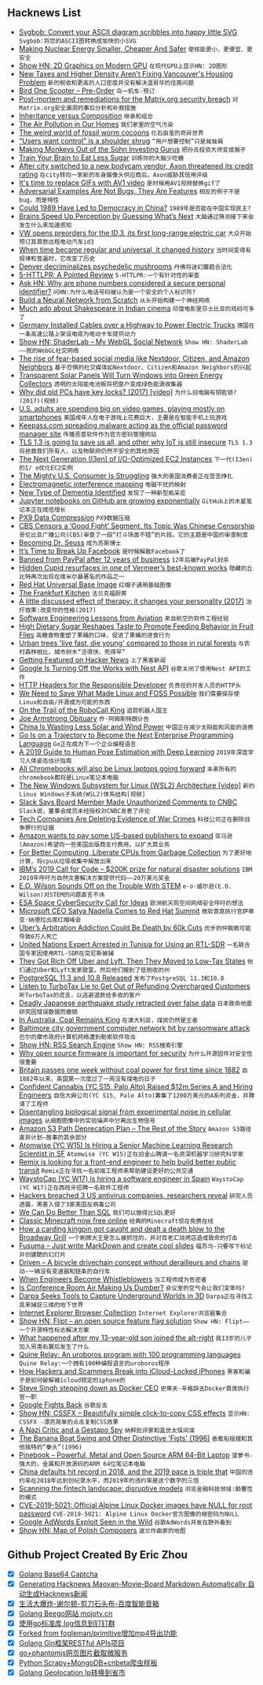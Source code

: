 ## Hacknews List


- [Svgbob: Convert your ASCII diagram scribbles into happy little SVG](https://github.com/ivanceras/svgbob)  `Svgbob:将您的ASCII图转换成愉快的小SVG`
- [Making Nuclear Energy Smaller, Cheaper And Safer](https://www.npr.org/2019/05/08/720728055/this-company-says-the-future-of-nuclear-energy-is-smaller-cheaper-and-safer)  `使核能更小、更便宜、更安全`
- [Show HN: 2D Graphics on Modern GPU](https://raphlinus.github.io/rust/graphics/gpu/2019/05/08/modern-2d.html)  `在现代GPU上显示HN: 2D图形`
- [New Taxes and Higher Density Aren&#39;t Fixing Vancouver&#39;s Housing Problem](https://www.citylab.com/design/2019/05/vancouver-affordable-rent-housing-home-prices-zoning-density/588916/)  `新的税收和更高的人口密度并没有解决温哥华的住房问题`
- [Bird One Scooter – Pre-Order](https://shop.bird.co/pdp.html)  `鸟一机车-预订`
- [Post-mortem and remediations for the Matrix.org security breach](https://matrix.org/blog/2019/05/08/post-mortem-and-remediations-for-apr-11-security-incident/)  `对Matrix.org安全漏洞的事后分析和补救措施`
- [Inheritance versus Composition](https://lwn.net/SubscriberLink/787800/b7f5351b3a41421a/)  `继承和组合`
- [The Air Pollution in Our Homes](https://www.newyorker.com/magazine/2019/04/08/the-hidden-air-pollution-in-our-homes)  `我们家里的空气污染`
- [The weird world of fossil worm cocoons](http://nrm.diva-portal.org/smash/record.jsf?pid=diva2:1047133)  `化石虫茧的奇异世界`
- [“Users want control” is a shoulder shrug](https://www.ianbicking.org/blog/2019/04/users-want-control-is-a-shrug.html)  `“用户想要控制”只是耸耸肩`
- [Making Monkeys Out of the Sohn Investing Gurus](https://www.wsj.com/articles/making-monkeys-out-of-the-sohn-investing-gurus-11557115260)  `把孙氏投资大师变成猴子`
- [Train Your Brain to Eat Less Sugar](https://drexel.edu/now/archive/2019/May/brain-train-diet-game/)  `训练你的大脑少吃糖`
- [After city switched to a new bodycam vendor, Axon threatened its credit rating](https://www.muckrock.com/news/archives/2019/may/09/algorithms-axon-fontana/)  `在city转向一家新的车身摄像头供应商后，Axon威胁其信用评级`
- [It&#39;s time to replace GIFs with AV1 video](https://www.singhkays.com/blog/its-time-replace-gifs-with-av1-video/)  `是时候用AV1视频替换gif了`
- [Adversarial Examples Are Not Bugs, They Are Features](https://arxiv.org/abs/1905.02175)  `相反的例子不是bug，而是特性`
- [Could 1989 Have Led to Democracy in China?](https://nationalinterest.org/feature/could-1989-have-led-democracy-china-56437)  `1989年是否能在中国实现民主?`
- [Brains Speed Up Perception by Guessing What’s Next](https://www.quantamagazine.org/brains-speed-up-perception-by-guessing-whats-next-20190502/)  `大脑通过猜测接下来会发生什么来加速感知`
- [VW opens preorders for the ID.3, its first long-range electric car](https://www.theverge.com/2019/5/8/18536668/vw-volkswagen-id-3-preorders-oelectric-car-long-range-ev)  `大众开始预订其首款远程电动汽车id3`
- [When time became regular and universal, it changed history](https://aeon.co/essays/when-time-became-regular-and-universal-it-changed-history)  `当时间变得有规律和普遍时，它改变了历史`
- [Denver decriminalizes psychedelic mushrooms](https://www.denverpost.com/2019/05/08/denver-psychedelic-magic-mushroom/)  `丹佛将迷幻蘑菇合法化`
- [5-HTTLPR: A Pointed Review](https://slatestarcodex.com/2019/05/07/5-httlpr-a-pointed-review/)  `5-HTTLPR:一个有针对性的审查`
- [Ask HN: Why are phone numbers considered a secure personal identifier?](item?id=19865987)  `问HN:为什么电话号码被认为是一个安全的个人标识符?`
- [Build a Neural Network from Scratch](https://enlight.nyc/projects/neural-network)  `从头开始构建一个神经网络`
- [Much ado about Shakespeare in Indian cinema](https://spectator.us/bard-bollywood/)  `印度电影里莎士比亚的戏码可多了`
- [Germany Installed Cables over a Highway to Power Electric Trucks](https://edition.cnn.com/2019/05/07/tech/e-highway-a5/index.html)  `德国在一条高速公路上架设电缆为电动卡车提供动力`
- [Show HN: ShaderLab – My WebGL Social Network](https://shaderlab.mgz.me/)  `Show HN: ShaderLab——我的WebGL社交网络`
- [The rise of fear-based social media like Nextdoor, Citizen, and Amazon Neighbors](https://www.vox.com/recode/2019/5/7/18528014/fear-social-media-nextdoor-citizen-amazon-ring-neighbors)  `基于恐惧的社交媒体如Nextdoor、Citizen和Amazon Neighbors的兴起`
- [Transparent Solar Panels Will Turn Windows into Green Energy Collectors](https://www.the-open-mind.com/transparent-solar-panels-will-turn-windows-into-green-energy-collectors/)  `透明的太阳能电池板将把窗户变成绿色能源收集器`
- [Why did old PCs have key locks? (2017) [video]](https://www.youtube.com/watch?v=y0zZqHOZq7M)  `为什么旧电脑有钥匙锁?(2017)(视频)`
- [U.S. adults are spending big on video games, playing mostly on smartphones](https://www.reuters.com/article/us-usa-videogames/u-s-adults-are-spending-big-on-video-games-playing-mostly-on-smartphones-idUSKCN1SF1DC)  `美国成年人在电子游戏上花费巨大，主要是在智能手机上玩游戏`
- [Keepass.com spreading malware acting as the official password manager site](https://twitter.com/berkcgoksel/status/1125727590440931329)  `传播恶意软件作为官方密码管理网站`
- [TLS 1.3 is going to save us all, and other why IoT is still insecure](https://blog.cloudflare.com/why-iot-is-insecure/)  `TLS 1.3将拯救我们所有人，以及物联网仍然不安全的其他原因`
- [The Next Generation (I3en) of I/O-Optimized EC2 Instances](https://aws.amazon.com/blogs/aws/new-the-next-generation-i3en-of-i-o-optimized-ec2-instances/)  `下一代(I3en)的I/ o优化EC2实例`
- [The Mighty U.S. Consumer Is Struggling](https://www.bloomberg.com/opinion/articles/2019-05-08/the-mighty-u-s-consumer-is-struggling)  `强大的美国消费者正在苦苦挣扎`
- [Electromagnetic interference mapping](http://charleslabs.fr/en/project-Electromagnetic&#43;interference&#43;mapping)  `电磁干扰的映射`
- [New Type of Dementia Identified](https://www.nhs.uk/news/neurology/new-type-dementia-identified/)  `发现了一种新型痴呆症`
- [Jupyter notebooks on GitHub are growing exponentially](https://kyso.io/KyleOS/nbestimate)  `GitHub上的木星笔记本正在成倍增长`
- [PX9 Data Compression](https://www.lexaloffle.com/bbs/?tid=34058)  `PX9数据压缩`
- [CBS Censors a ‘Good Fight’ Segment. Its Topic Was Chinese Censorship](https://www.nytimes.com/2019/05/07/arts/television/cbs-good-fight-chinese-censorship.html)  `哥伦比亚广播公司(CBS)审查了一段“打斗场面不错”的片段。它的主题是中国的审查制度`
- [Becoming Dr. Seuss](https://www.npr.org/2019/05/07/721005236/becoming-dr-seuss-reveals-theodor-geisel-as-a-complicated-icon)  `成为苏斯博士`
- [It’s Time to Break Up Facebook](https://www.nytimes.com/2019/05/09/opinion/sunday/chris-hughes-facebook-zuckerberg.html)  `是时候解散Facebook了`
- [Banned from PayPal after 12 years of business](https://blog.niteo.co/paypal-ban-after-12-years/)  `12年后被PayPal封杀`
- [Hidden Cupid resurfaces in one of Vermeer’s best-known works](https://www.theartnewspaper.com/news/hidden-cupid-resurfaces-in-one-of-vermeer-s-best-known-works)  `隐藏的丘比特再次出现在维米尔最著名的作品之一`
- [Red Hat Universal Base Image](https://www.redhat.com/en/blog/introducing-red-hat-universal-base-image)  `红帽子通用基础图像`
- [The Frankfurt Kitchen](https://www.citylab.com/design/2019/05/modern-kitchen-history-design-ideas-domestic-architecture/586345/)  `法兰克福厨房`
- [A little discussed effect of therapy: it changes your personality (2017)](https://digest.bps.org.uk/2017/01/19/a-little-discussed-effect-of-therapy-it-changes-your-personality/)  `治疗效果:改变你的性格(2017)`
- [Software Engineering Lessons from Aviation](https://riceo.me/posts/software-engineering-lessons-from-aviation/)  `来自航空的软件工程经验`
- [High Dietary Sugar Reshapes Taste to Promote Feeding Behavior in Fruit Flies](https://www.cell.com/cell-reports/fulltext/S2211-1247(19)30492-9)  `高糖食物重塑了果蝇的口味，促进了果蝇的进食行为`
- [Urban trees &#39;live fast, die young&#39; compared to those in rural forests](https://phys.org/news/2019-05-urban-trees-fast-die-young.html)  `与农村森林相比，城市树木“活得快，死得早”`
- [Getting Featured on Hacker News](https://aytwit.com/blog/getting_featured_on_hacker_news)  `上了黑客新闻`
- [Google Is Turning Off the Works with Nest API](https://nest.com/whats-happening/)  `谷歌关闭了使用Nest API的工作`
- [HTTP Headers for the Responsible Developer](https://www.twilio.com/blog/a-http-headers-for-the-responsible-developer)  `负责任的开发人员的HTTP头`
- [We Need to Save What Made Linux and FOSS Possible](https://www.linuxjournal.com/content/we-need-save-what-made-linux-and-foss-possible)  `我们需要保存使Linux和自由/开源成为可能的东西`
- [On the Trail of the RoboCall King](https://www.wired.com/story/on-the-trail-of-the-robocall-king/)  `追踪机器人国王`
- [Joe Armstrong Obituary](https://www.theguardian.com/education/2019/may/08/joe-armstrong-obituary)  `乔·阿姆斯特朗讣告`
- [China Is Wasting Less Solar and Wind Power](http://www.sixthtone.com/news/1003939/china-is-wasting-less-solar-and-wind-power)  `中国正在减少太阳能和风能的浪费`
- [Go Is on a Trajectory to Become the Next Enterprise Programming Language](https://hackernoon.com/go-is-on-a-trajectory-to-become-the-next-enterprise-programming-language-3b75d70544e)  `Go正在成为下一个企业编程语言`
- [A 2019 Guide to Human Pose Estimation with Deep Learning](https://blog.nanonets.com/human-pose-estimation-2d-guide/)  `2019年深度学习人体姿态估计指南`
- [All Chromebooks will also be Linux laptops going forward](https://www.zdnet.com/article/all-chromebooks-will-also-be-linux-laptops-going-forward/)  `未来所有的chromebook都将是Linux笔记本电脑`
- [The New Windows Subsystem for Linux (WSL2) Architecture [video]](https://www.youtube.com/watch?v=lwhMThePdIo)  `新的Linux Windows子系统(WSL2)体系结构[视频]`
- [Slack Says Board Member Made Unauthorized Comments to CNBC](https://www.bloomberg.com/news/articles/2019-05-08/slack-says-board-member-made-unauthorized-comments-to-cnbc)  `Slack说，董事会成员未经授权对CNBC发表了评论`
- [Tech Companies Are Deleting Evidence of War Crimes](https://www.theatlantic.com/ideas/archive/2019/05/facebook-algorithms-are-making-it-harder/588931/)  `科技公司正在删除战争罪行的证据`
- [Amazon wants to pay some US-based publishers to expand](https://www.vox.com/recode/2019/5/6/18534510/amazon-pay-new-york-times-buzzfeed-expansion-affiliate-wirecutter-strategist)  `亚马逊(Amazon)希望向一些美国出版商支付费用，以扩大其业务`
- [For Better Computing, Liberate CPUs from Garbage Collection](https://spectrum.ieee.org/tech-talk/computing/hardware/this-little-device-relieves-a-cpu-from-its-garbage-collection-duties)  `为了更好地计算，将cpu从垃圾收集中解放出来`
- [IBM’s 2019 Call for Code – $200K prize for natural disaster solutions](https://developer.ibm.com/callforcode/)  `IBM 2019年呼吁为自然灾害解决方案提供代码——20万美元奖金`
- [E.O. Wilson Sounds Off on the Trouble With STEM](https://www.chronicle.com/article/EO-Wilson-on-the-Next-Big/246257)  `e·o·威尔逊(E.O. Wilson)对STEM的问题直言不讳`
- [ESA Space CyberSecurity Call for Ideas](https://ideas.esa.int/servlet/hype/IMT?documentTableId=45087581261201651&amp;userAction=Browse&amp;templateName=&amp;documentId=783b8cb6a2548ffe797c6ac7e6086e23)  `欧洲航天局空间网络安全呼吁的想法`
- [Microsoft CEO Satya Nadella Comes to Red Hat Summit](https://www.zdnet.com/article/microsoft-ceo-satya-nadella-comes-to-red-hat-summit/)  `微软首席执行官萨蒂亚·纳德拉出席红帽峰会`
- [Uber’s Arbitration Addiction Could Be Death by 60k Cuts](https://www.bloomberg.com/news/articles/2019-05-08/uber-s-arbitration-addiction-could-be-death-by-60-000-cuts)  `优步的仲裁瘾可能导致6万人死亡`
- [United Nations Expert Arrested in Tunisia for Using an RTL-SDR](https://www.rtl-sdr.com/united-nations-expert-arrested-in-tunisia-for-using-an-rtl-sdr/)  `一名联合国专家因使用RTL-SDR在突尼斯被捕`
- [They Got Rich Off Uber and Lyft. Then They Moved to Low-Tax States](https://www.nytimes.com/2019/05/09/technology/uber-lyft-low-tax-millennials.html)  `他们通过Uber和Lyft发家致富。然后他们搬到了低税收的州`
- [PostgreSQL 11.3 and 10.8 Released](https://www.postgresql.org/about/news/1939/)  `发布了PostgreSQL 11.3和10.8`
- [Listen to TurboTax Lie to Get Out of Refunding Overcharged Customers](https://www.propublica.org/article/listen-to-turbotax-lie-to-get-out-of-refunding-overcharged-customers/)  `听TurboTax的谎言，以逃避退款给多收的客户`
- [Deadly Japanese earthquake study retracted over false data](https://www.nature.com/articles/d41586-019-01466-2)  `日本致命地震研究因错误数据而撤销`
- [In Australia, Coal Remains King](https://www.bloomberg.com/news/features/2019-05-07/in-australia-coal-remains-king-despite-climate-fears)  `在澳大利亚，煤炭仍然是王者`
- [Baltimore city government computer network hit by ransomware attack](https://www.baltimoresun.com/news/maryland/politics/bs-md-ci-it-outage-20190507-story.html)  `巴尔的摩市政府计算机网络遭到勒索软件攻击`
- [Show HN: RSS Search Engine](https://search.feedi.me)  `Show HN: RSS搜索引擎`
- [Why open source firmware is important for security](https://blog.jessfraz.com/post/why-open-source-firmware-is-important-for-security/)  `为什么开源固件对安全性很重要`
- [Britain passes one week without coal power for first time since 1882](https://www.theguardian.com/environment/2019/may/08/britain-passes-1-week-without-coal-power-for-first-time-since-1882)  `自1882年以来，英国第一次度过了一周没有煤电的日子`
- [Confident Cannabis (YC S15, Palo Alto) Raised $12m Series A and Hiring Engineers](https://confidentcannabis.com/jobs/)  `自信大麻公司(YC S15, Palo Alto)筹集了1200万美元的A系列资金，并聘请了工程师`
- [Disentangling biological signal from experimental noise in cellular images](https://www.rxrx.ai/)  `从细胞图像中的实验噪声中分离出生物信号`
- [Amazon S3 Path Deprecation Plan – The Rest of the Story](https://aws.amazon.com/blogs/aws/amazon-s3-path-deprecation-plan-the-rest-of-the-story/)  `Amazon S3路径废弃计划—故事的其余部分`
- [Atomwise (YC W15) Is Hiring a Senior Machine Learning Research Scientist in SF](http://www.atomwise.com/jobs/senior-machine-learning-research-scientist/)  `Atomwise (YC W15)正在旧金山聘请一名资深机器学习研究科学家`
- [Remix is looking for a front-end engineer to help build better public transit](https://jobs.lever.co/remix/85754b42-d084-4457-b9a6-4555332c3ee4)  `Remix正在寻找一名前端工程师来帮助建设更好的公共交通`
- [WaystoCap (YC W17) is hiring a software engineer in Spain](https://careers.waystocap.com/p/241e1e020838-full-stack-software-engineer)  `WaystoCap (YC W17)正在西班牙招聘一名软件工程师`
- [Hackers breached 3 US antivirus companies, researchers reveal](https://arstechnica.com/information-technology/2019/05/hackers-breached-3-us-antivirus-companies-researchers-reveal/)  `研究人员透露，黑客入侵了3家美国反病毒公司`
- [We Can Do Better Than SQL](https://edgedb.com/blog/we-can-do-better-than-sql)  `我们可以做得比SQL更好`
- [Classic Minecraft now free online](https://classic.minecraft.net/)  `经典的Minecraft现在免费在线`
- [How a carding kingpin got caught and dealt a death blow to the Broadway Grill](http://www.capitolhillseattle.com/2019/05/how-a-carding-kingpin-got-caught-and-dealt-a-death-blow-to-the-broadway-grill/)  `一个刷牌大王是怎么被抓住的，并对百老汇烧烤店造成致命的打击`
- [Fusuma – Just write MarkDown and create cool slides](https://github.com/hiroppy/fusuma)  `福苏马-只要写下标记并创建酷的幻灯片`
- [Driven – A bicycle drivechain concept without derailleurs and chains](https://www.ceramicspeed.com/en/driven/)  `驱动-一辆没有变速器和链条的自行车`
- [When Engineers Become Whistleblowers](https://blogs.scientificamerican.com/observations/when-engineers-become-whistleblowers/)  `当工程师成为告密者`
- [Is Conference Room Air Making Us Dumber?](https://www.nytimes.com/2019/05/06/health/conference-room-air.html)  `会议室的空气会让我们变笨吗?`
- [Darpa Seeks Tools to Capture Underground Worlds in 3D](https://www.darpa.mil/news-events/2019-03-07)  `Darpa正在寻找工具来捕捉三维的地下世界`
- [Internet Explorer Browser Collection](https://www.my-internet-explorer.com/)  `Internet Explorer浏览器集合`
- [Show HN: Flipt – an open source feature flag solution](https://github.com/markphelps/flipt)  `Show HN: Flipt——一个开源特性标志解决方案`
- [What happened after my 13-year-old son joined the alt-right](https://www.washingtonian.com/2019/05/05/what-happened-after-my-13-year-old-son-joined-the-alt-right/)  `我13岁的儿子加入另类右翼后发生了什么`
- [Quine Relay: An uroboros program with 100 programming languages](https://github.com/mame/quine-relay)  `Quine Relay:一个拥有100种编程语言的uroboros程序`
- [How Hackers and Scammers Break into iCloud-Locked iPhones](https://www.vice.com/en_us/article/8xyq8v/how-to-unlock-icloud-stolen-iphone)  `黑客和骗子是如何破解被icloud锁定的iphone的`
- [Steve Singh stepping down as Docker CEO](https://techcrunch.com/2019/05/08/steve-singh-stepping-down-as-docker-ceo/)  `史蒂夫·辛格辞去Docker首席执行官一职`
- [Google Fights Back](https://stratechery.com/2019/google-fights-back/)  `谷歌反击`
- [Show HN: CSSFX – Beautifully simple click-to-copy CSS effects](https://cssfx.dev/)  `显示HN: CSSFX -漂亮简单的点击复制CSS效果`
- [A Nazi Critic and a Gestapo Spy](https://www.spiegel.de/international/germany/a-nazi-critic-and-a-gestapo-spy-a-1266249.html)  `纳粹批评家和盖世太保间谍`
- [The Banana Boat Swing and Other Distinctive &#39;Fists&#39; (1996)](http://www.telegraph-office.com/pages/swing.html)  `香蕉船摇摆和其他独特的“拳头”(1996)`
- [Pinebook – Powerful, Metal and Open Source ARM 64-Bit Laptop](https://www.pine64.org/pinebook-pro/)  `菠萝书-强大的，金属和开放源码的ARM 64位笔记本电脑`
- [China defaults hit record in 2018, and the 2019 pace is triple that](https://www.bloomberg.com/news/articles/2019-05-07/china-defaults-hit-record-in-2018-the-2019-pace-is-triple-that)  `中国的违约率在2018年达到创纪录水平，而2019年的违约率是这个数字的三倍`
- [Scanning the fintech landscape: disruptive models](https://www.mckinsey.com/industries/financial-services/our-insights/banking-matters/scanning-the-fintech-landscape)  `浏览金融科技领域:颠覆性的模式`
- [CVE-2019-5021: Official Alpine Linux Docker images have NULL for root password](https://cve.mitre.org/cgi-bin/cvename.cgi?name=CVE-2019-5021)  `CVE-2019-5021: Alpine Linux Docker官方图像的根密码为NULL`
- [Google AdWords Exploit Seen in the Wild](https://wp.josh.com/2019/05/06/breaking-news-google-adwords-exploit-seen-in-the-wild-yikes/)  `谷歌AdWords开发在野外看到`
- [Show HN: Map of Polish Composers](http://mapofcomposers.pl/en/)  `波兰作曲家的地图`

## Github Project Created By Eric Zhou

- [x] [Golang Base64 Captcha](https://github.com/mojocn/base64Captcha)
- [x] [Generating Hacknews Maoyan-Movie-Board Markdown Automatically 自动生成Hacknews新闻](https://github.com/dejavuzhou/md-genie)
- [x] [生活大爆炸-谢尔顿-剪刀石头布-百度智能音箱](https://github.com/mojocn/dueros-bang-game)
- [x] [Golang Beego网站 mojotv.cn](https://github.com/mojocn/www.mojotv.cn)
- [x] [使用go标准库,log信息到钉钉群](https://github.com/mojocn/dooger)
- [x] [Forked from fogleman/primitive增加mp4导出功能](https://github.com/mojocn/primitive)
- [x] [Golang Gin框架RESTful APIs项目](https://github.com/JJJJJJJerk/ezier-golang-web-api-framework)
- [x] [go+phantomjs网页图片截取微服务](https://github.com/mojocn/screen_shot)
- [x] [Python Scrapy+MongoDB+cnbeta爬虫样板](https://github.com/mojocn/scrapy_mongodb_boilerplate_cnbeta)
- [x] [Golang Geolocation Ip转换到省市](https://github.com/mojocn/ip2location)